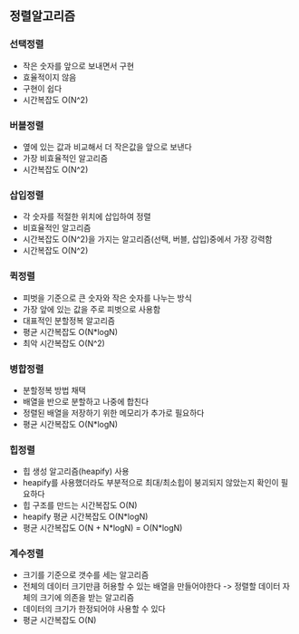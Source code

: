 ## 정렬알고리즘

### 선택정렬

- 작은 숫자를 앞으로 보내면서 구현
- 효율적이지 않음
- 구현이 쉽다
- 시간복잡도 O(N^2)

### 버블정렬

- 옆에 있는 값과 비교해서 더 작은값을 앞으로 보낸다
- 가장 비효율적인 알고리즘
- 시간복잡도 O(N^2)

### 삽입정렬

- 각 숫자를 적절한 위치에 삽입하여 정렬
- 비효율적인 알고리즘
- 시간복잡도 O(N^2)을 가지는 알고리즘(선택, 버블, 삽입)중에서 가장 강력함
- 시간복잡도 O(N^2)

### 퀵정렬

- 피벗을 기준으로 큰 숫자와 작은 숫자를 나누는 방식
- 가장 앞에 있는 값을 주로 피벗으로 사용함
- 대표적인 분할정복 알고리즘
- 평균 시간복잡도 O(N\*logN)
- 최악 시간복잡도 O(N^2)

### 병합정렬

- 분할정복 방법 채택
- 배열을 반으로 분할하고 나중에 합친다
- 정렬된 배열을 저장하기 위한 메모리가 추가로 필요하다
- 평균 시간복잡도 O(N\*logN)

### 힙정렬

- 힙 생성 알고리즘(heapify) 사용
- heapify를 사용했더라도 부분적으로 최대/최소힙이 붕괴되지 않았는지 확인이 필요하다
- 힙 구조를 만드는 시간복잡도 O(N)
- heapify 평균 시간복잡도 O(N\*logN)
- 평균 시간복잡도 O(N + N\*logN) = O(N\*logN)

### 계수정렬

- 크기를 기준으로 갯수를 세는 알고리즘
- 전체의 데이터 크기만큼 허용할 수 있는 배열을 만들어야한다 -> 정렬할 데이터 자체의 크기에 의존을 받는 알고리즘
- 데이터의 크기가 한정되어야 사용할 수 있다
- 평균 시간복잡도 O(N)

